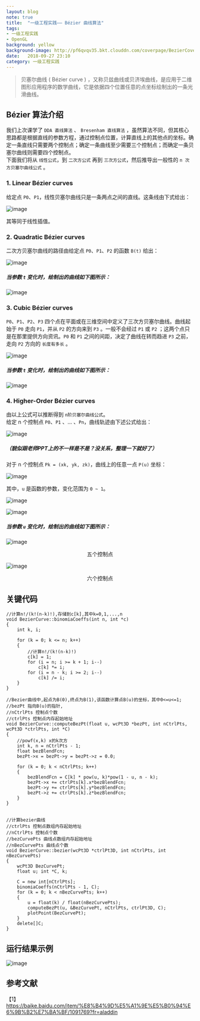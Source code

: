 ```yaml
---
layout: blog  
note: true  
title:  "一级工程实践—— Bézier 曲线算法"  
tags:  
- 一级工程实践  
- OpenGL  
background: yellow  
background-image: http://pf6qvqv35.bkt.clouddn.com/coverpage/BezierCoverpage.png  
date:   2018-09-27 23:10   
category: 一级工程实践
---
```


>贝塞尔曲线 ( Bézier curve ) ，又称贝兹曲线或贝济埃曲线，是应用于二维图形应用程序的数学曲线，它是依据四个位置任意的点坐标绘制出的一条光滑曲线。

## Bézier 算法介绍

我们上次课学了 `DDA 直线算法` 、 `Bresenham 直线算法` ，虽然算法不同，但其核心思路都是根据直线的参数方程，通过控制点位置，计算直线上的其他点的坐标。确定一条直线只需要两个控制点；确定一条曲线至少需要三个控制点；而确定一条贝塞尔曲线则需要四个控制点。  
下面我们将从 `线性公式`，到 `二次方公式` 再到 `三次方公式`，然后推导出一般性的 `n 次方贝塞尔曲线公式` 。

### 1. Linear Bézier curves

给定点 `P0`、`P1`，线性贝塞尔曲线只是一条两点之间的直线。这条线由下式给出：

![image](http://pf6qvqv35.bkt.clouddn.com/B%C3%A9zier/20180927/liner.jpg)
  
其等同于线性插值。

### 2. Quadratic Bézier curves
二次方贝塞尔曲线的路径由给定点 `P0`、`P1`、`P2` 的函数 `B(t)` 给出：

![image](http://pf6qvqv35.bkt.clouddn.com/B%C3%A9zier/20180927/quadratic.jpg)

##### 当参数 `t` 变化时，绘制出的曲线如下图所示：

![image](http://pf6qvqv35.bkt.clouddn.com/B%C3%A9zier/20180927/quadratic.gif)
### 3. Cubic Bézier curves 
`P0`、`P1`、`P2`、`P3` 四个点在平面或在三维空间中定义了三次方贝塞尔曲线。曲线起始于 `P0` 走向 `P1`，并从 `P2` 的方向来到 `P3` 。一般不会经过 `P1` 或 `P2` ；这两个点只是在那里提供方向资讯。`P0` 和 `P1` 之间的间距，决定了曲线在转而趋进 `P3` 之前，走向 `P2` 方向的 `长度有多长` 。

![image](http://pf6qvqv35.bkt.clouddn.com/B%C3%A9zier/20180927/cubic.jpg)

##### 当参数 `t` 变化时，绘制出的曲线如下图所示： 

![image](http://pf6qvqv35.bkt.clouddn.com/B%C3%A9zier/20180927/cubic.gif)

### 4. Higher-Order Bézier curves
由以上公式可以推断得到 `n阶贝塞尔曲线公式`。  
给定 n 个控制点 `P0`、`P1` 、... 、`Pn`，曲线轨迹由下述公式给出：

![image](http://pf6qvqv35.bkt.clouddn.com/B%C3%A9zier/20180927/higher-Order.jpg)

##### （貌似跟老师PPT上的不一样是不是？没关系，整理一下就好了）

对于 n 个控制点 `Pk = (xk, yk, zk)`，曲线上的任意一点 `P(u)` 坐标：  

![image](http://pf6qvqv35.bkt.clouddn.com/B%C3%A9zier/20180928/pu.png)

其中，`u` 是函数的参数，变化范围为 `0 ~ 1`。  

![image](http://pf6qvqv35.bkt.clouddn.com/B%C3%A9zier/20180928/bez.png)

![image](http://pf6qvqv35.bkt.clouddn.com/B%C3%A9zier/20180928/cnk.png)

##### 当参数 `u` 变化时，绘制出的曲线如下图所示：  

![image](http://pf6qvqv35.bkt.clouddn.com/B%C3%A9zier/20180927/five.gif)  
<center>五个控制点</center>

![image](http://pf6qvqv35.bkt.clouddn.com/B%C3%A9zier/20180927/six.gif)  
<center>六个控制点</center>

## 关键代码

```
//计算n!/(k!(n-k)!),存储到c[k],其中k=0,1,...,n
void BezierCurve::binomiaCoeffs(int n, int *c)
{
	int k, i;

	for (k = 0; k <= n; k++)
	{
		//计算n!/(k!(n-k)!)
		c[k] = 1;
		for (i = n; i >= k + 1; i--)
			c[k] *= i;
		for (i = n - k; i >= 2; i--)
			c[k] /= i;
	}
}

//Bezier曲线中,起点为B(0),终点为B(1),该函数计算点B(u)的坐标，其中0<=u<=1;
//bezPt 指向B(u)的指针,
//nCtrlPts 控制点个数
//ctrlPts 控制点内存起始地址
void BezierCurve::computeBezPt(float u, wcPt3D *bezPt, int nCtrlPts, wcPt3D *ctrlPts, int *C) 
{
	//powf(x,k) x的k次方
	int k, n = nCtrlPts - 1;
	float bezBlendFcn;
	bezPt->x = bezPt->y = bezPt->z = 0.0;

	for (k = 0; k < nCtrlPts; k++)
	{
		bezBlendFcn = C[k] * pow(u, k)*pow(1 - u, n - k);
		bezPt->x += ctrlPts[k].x*bezBlendFcn;
		bezPt->y += ctrlPts[k].y*bezBlendFcn;
		bezPt->z += ctrlPts[k].z*bezBlendFcn;
	}
}


//计算bezier曲线
//ctrlPts 控制点数组内存起始地址
//nCtrlPts 控制点个数
//bezCurvePts 曲线点数组内存起始地址
//nBezCurvePts 曲线点个数
void BezierCurve::bezier(wcPt3D *ctrlPt3D, int nCtrlPts, int nBezCurvePts)
{
	wcPt3D BezCurvePt;
	float u; int *C, k;

	C = new int[nCtrlPts];
	binomiaCoeffs(nCtrlPts - 1, C);
	for (k = 0; k < nBezCurvePts; k++)
	{
		u = float(k) / float(nBezCurvePts);
		computeBezPt(u, &BezCurvePt, nCtrlPts, ctrlPt3D, C);
		plotPoint(BezCurvePt);
	}
	delete[]C;
}
```

## 运行结果示例

![image](http://pf6qvqv35.bkt.clouddn.com/B%C3%A9zier/20180927/res.jpg)

## 参考文献
【1】https://baike.baidu.com/item/%E8%B4%9D%E5%A1%9E%E5%B0%94%E6%9B%B2%E7%BA%BF/1091769?fr=aladdin